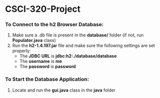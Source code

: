 # CSCI-320-Project

### To Connect to the h2 Browser Database:
1. Make sure a .db file is present in the **database/** folder (if not, run __Populator.java__ class)
2. Run the **h2-1.4.197.jar** file and make sure the following settings are set properly:
    * The **JDBC URL** is **jdbc:h2:./database/database**
    * The **username** is **me**
    * The **password** is **password**

### To Start the Database Application:
1. Locate and run the **gui.java** class in the **java** folder
